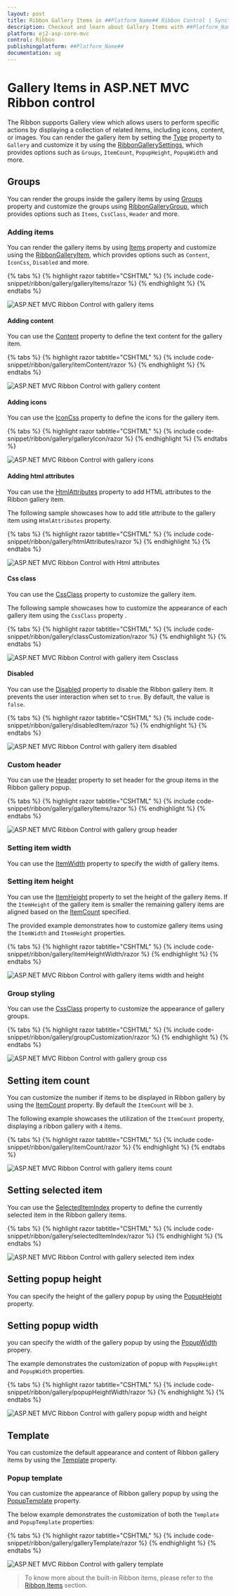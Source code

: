 ```yaml
---
layout: post
title: Ribbon Gallery Items in ##Platform_Name## Ribbon Control | Syncfusion
description: Checkout and learn about Gallery Items with ##Platform_Name## Ribbon control of Syncfusion Essential JS 2 and more.
platform: ej2-asp-core-mvc
control: Ribbon
publishingplatform: ##Platform_Name##
documentation: ug
---
```


# Gallery Items in ASP.NET MVC Ribbon control

The Ribbon supports Gallery view which allows users to perform specific actions by displaying a collection of related items, including icons, content, or images. You can render the gallery item by setting the [Type](https://help.syncfusion.com/cr/aspnetmvc-js2/Syncfusion.EJ2.Ribbon.RibbonItem.html#Syncfusion_EJ2_Ribbon_RibbonItem_Type) property to `Gallery` and customize it by using the [RibbonGallerySettings](https://help.syncfusion.com/cr/aspnetmvc-js2/Syncfusion.EJ2.Ribbon.RibbonGallerySettings.html), which provides options such as `Groups`, `ItemCount`, `PopupHeight`, `PopupWidth` and more.

## Groups

You can render the groups inside the gallery items by using [Groups](https://help.syncfusion.com/cr/aspnetmvc-js2/Syncfusion.EJ2.Ribbon.RibbonGallerySettings.html#Syncfusion_EJ2_Ribbon_RibbonGallerySettings_Groups) property and customize the groups using [RibbonGalleryGroup](https://help.syncfusion.com/cr/aspnetmvc-js2/Syncfusion.EJ2.Ribbon.RibbonGalleryGroup.html), which provides options such as `Items`, `CssClass`, `Header` and more.

### Adding items

You can render the gallery items by using [Items](https://help.syncfusion.com/cr/aspnetmvc-js2/Syncfusion.EJ2.Ribbon.RibbonGalleryGroup.html#Syncfusion_EJ2_Ribbon_RibbonGalleryGroup_Items) property and customize using the [RibbonGalleryItem](https://help.syncfusion.com/cr/aspnetmvc-js2/Syncfusion.EJ2.Ribbon.RibbonGalleryItem.html), which provides options such as `Content`, `IconCss`, `Disabled` and more.

{% tabs %}
{% highlight razor tabtitle="CSHTML" %}
{% include code-snippet/ribbon/gallery/galleryItems/razor %}
{% endhighlight %}
{% endtabs %}

![ASP.NET MVC Ribbon Control with gallery items](./images/ribbon-gallery-items.png)

#### Adding content

You can use the [Content](https://help.syncfusion.com/cr/aspnetmvc-js2/Syncfusion.EJ2.Ribbon.RibbonGalleryItem.html#Syncfusion_EJ2_Ribbon_RibbonGalleryItem_Content) property to define the text content for the gallery item.

{% tabs %}
{% highlight razor tabtitle="CSHTML" %}
{% include code-snippet/ribbon/gallery/itemContent/razor %}
{% endhighlight %}
{% endtabs %}

![ASP.NET MVC Ribbon Control with gallery content](./images/ribbon-gallery-content.png)

#### Adding icons

You can use the [IconCss](https://help.syncfusion.com/cr/aspnetmvc-js2/Syncfusion.EJ2.Ribbon.RibbonGalleryItem.html#Syncfusion_EJ2_Ribbon_RibbonGalleryItem_IconCss) property to define the icons for the gallery item.

{% tabs %}
{% highlight razor tabtitle="CSHTML" %}
{% include code-snippet/ribbon/gallery/galleryIcon/razor %}
{% endhighlight %}
{% endtabs %}

![ASP.NET MVC Ribbon Control with gallery icons](./images/ribbon-gallery-icons.png)

#### Adding html attributes

You can use the [HtmlAttributes](https://help.syncfusion.com/cr/aspnetmvc-js2/Syncfusion.EJ2.Ribbon.RibbonGalleryItem.html#Syncfusion_EJ2_Ribbon_RibbonGalleryItem_HtmlAttributes) property to add HTML attributes to the Ribbon gallery item.

The following sample showcases how to add title attribute to the gallery item using `HtmlAttributes` property.

{% tabs %}
{% highlight razor tabtitle="CSHTML" %}
{% include code-snippet/ribbon/gallery/htmlAttributes/razor %}
{% endhighlight %}
{% endtabs %}

![ASP.NET MVC Ribbon Control with Html attributes](./images/ribbon-gallery-attribute.png)

#### Css class

You can use the [CssClass](https://help.syncfusion.com/cr/aspnetmvc-js2/Syncfusion.EJ2.Ribbon.RibbonGalleryItem.html#Syncfusion_EJ2_Ribbon_RibbonGalleryItem_CssClass) property to customize the gallery item.

The following sample showcases how to customize the appearance of each gallery item using the `CssClass` property .

{% tabs %}
{% highlight razor tabtitle="CSHTML" %}
{% include code-snippet/ribbon/gallery/classCustomization/razor %}
{% endhighlight %}
{% endtabs %}

![ASP.NET MVC Ribbon Control with gallery item Cssclass](./images/ribbon-gallery-item-cssclass.png)

#### Disabled

You can use the [Disabled](https://help.syncfusion.com/cr/aspnetmvc-js2/Syncfusion.EJ2.Ribbon.RibbonGalleryItem.html#Syncfusion_EJ2_Ribbon_RibbonGalleryItem_Disabled) property to disable the Ribbon gallery item. It prevents the user interaction when set to `true`. By default, the value is `false`.

{% tabs %}
{% highlight razor tabtitle="CSHTML" %}
{% include code-snippet/ribbon/gallery/disabledItem/razor %}
{% endhighlight %}
{% endtabs %}

![ASP.NET MVC Ribbon Control with gallery item disabled](./images/ribbon-gallery-item-disabled.png)

### Custom header

You can use the [Header](https://help.syncfusion.com/cr/aspnetmvc-js2/Syncfusion.EJ2.Ribbon.RibbonGalleryGroup.html#Syncfusion_EJ2_Ribbon_RibbonGalleryGroup_Header) property to set header for the group items in the Ribbon gallery popup.

{% tabs %}
{% highlight razor tabtitle="CSHTML" %}
{% include code-snippet/ribbon/gallery/galleryItems/razor %}
{% endhighlight %}
{% endtabs %}

![ASP.NET MVC Ribbon Control with gallery group header](./images/ribbon-gallery-items.png)

### Setting item width

You can use the [ItemWidth](https://help.syncfusion.com/cr/aspnetmvc-js2/Syncfusion.EJ2.Ribbon.RibbonGalleryGroup.html#Syncfusion_EJ2_Ribbon_RibbonGalleryGroup_ItemWidth) property to specify the width of gallery items.

### Setting item height

You can use the [ItemHeight](https://help.syncfusion.com/cr/aspnetmvc-js2/Syncfusion.EJ2.Ribbon.RibbonGalleryGroup.html#Syncfusion_EJ2_Ribbon_RibbonGalleryGroup_ItemHeight) property to set the height of the gallery items. If the `ItemHeight` of the gallery item is smaller the remaining gallery items are aligned based on the [ItemCount](https://help.syncfusion.com/cr/aspnetmvc-js2/Syncfusion.EJ2.Ribbon.RibbonGallerySettings.html#Syncfusion_EJ2_Ribbon_RibbonGallerySettings_ItemCount) specified.

The provided example demonstrates how to customize gallery items using the `ItemWidth` and `ItemHeight` properties.

{% tabs %}
{% highlight razor tabtitle="CSHTML" %}
{% include code-snippet/ribbon/gallery/itemHeightWidth/razor %}
{% endhighlight %}
{% endtabs %}

![ASP.NET MVC Ribbon Control with gallery items width and height](./images/ribbon-gallery-item-styles.png)

### Group styling

You can use the [CssClass](https://help.syncfusion.com/cr/aspnetmvc-js2/Syncfusion.EJ2.Ribbon.RibbonGalleryGroup.html#Syncfusion_EJ2_Ribbon_RibbonGalleryGroup_CssClass) property to customize the appearance of gallery groups.

{% tabs %}
{% highlight razor tabtitle="CSHTML" %}
{% include code-snippet/ribbon/gallery/groupCustomization/razor %}
{% endhighlight %}
{% endtabs %}

![ASP.NET MVC Ribbon Control with gallery group css](./images/ribbon-gallery-group-cssclass.png)

## Setting item count

You can customize the number if items to be displayed in Ribbon gallery by using the [ItemCount](https://help.syncfusion.com/cr/aspnetmvc-js2/Syncfusion.EJ2.Ribbon.RibbonGallerySettings.html#Syncfusion_EJ2_Ribbon_RibbonGallerySettings_ItemCount) property. By default the `ItemCount` will be `3`.

The following example showcases the utilization of the `ItemCount` property, displaying a ribbon gallery with `4` items.

{% tabs %}
{% highlight razor tabtitle="CSHTML" %}
{% include code-snippet/ribbon/gallery/itemCount/razor %}
{% endhighlight %}
{% endtabs %}

![ASP.NET MVC Ribbon Control with gallery items count](./images/ribbon-gallery-item-count.png)

## Setting selected item

You can use the [SelectedItemIndex](https://help.syncfusion.com/cr/aspnetmvc-js2/Syncfusion.EJ2.Ribbon.RibbonGallerySettings.html#Syncfusion_EJ2_Ribbon_RibbonGallerySettings_SelectedItemIndex) property to define the currently selected item in the Ribbon gallery items.

{% tabs %}
{% highlight razor tabtitle="CSHTML" %}
{% include code-snippet/ribbon/gallery/selectedItemIndex/razor %}
{% endhighlight %}
{% endtabs %}

![ASP.NET MVC Ribbon Control with gallery selected item index](./images/ribbon-gallery-selected-index.png)

## Setting popup height

You can specify the height of the gallery popup by using the [PopupHeight](https://help.syncfusion.com/cr/aspnetmvc-js2/Syncfusion.EJ2.Ribbon.RibbonGallerySettings.html#Syncfusion_EJ2_Ribbon_RibbonGallerySettings_PopupHeight) property.

## Setting popup width

you can specify the width of the gallery popup by using the [PopupWidth](https://help.syncfusion.com/cr/aspnetmvc-js2/Syncfusion.EJ2.Ribbon.RibbonGallerySettings.html#Syncfusion_EJ2_Ribbon_RibbonGallerySettings_PopupWidth) propery.

The example demonstrates the customization of popup with `PopupHeight` and `PopupWidth` properties.

{% tabs %}
{% highlight razor tabtitle="CSHTML" %}
{% include code-snippet/ribbon/gallery/popupHeightWidth/razor %}
{% endhighlight %}
{% endtabs %}

![ASP.NET MVC Ribbon Control with gallery popup width and height](./images/ribbon-gallery-popup-styles.png)

## Template

You can customize the default appearance and content of Ribbon gallery items by using the [Template](https://help.syncfusion.com/cr/aspnetmvc-js2/Syncfusion.EJ2.Ribbon.RibbonGallerySettings.html#Syncfusion_EJ2_Ribbon_RibbonGallerySettings_Template) property.

### Popup template

You can customize the appearance of Ribbon gallery popup by using the [PopupTemplate](https://help.syncfusion.com/cr/aspnetmvc-js2/Syncfusion.EJ2.Ribbon.RibbonGallerySettings.html#Syncfusion_EJ2_Ribbon_RibbonGallerySettings_PopupTemplate) property.

The below example demonstrates the customization of both the `Template` and `PopupTemplate` properties:

{% tabs %}
{% highlight razor tabtitle="CSHTML" %}
{% include code-snippet/ribbon/gallery/galleryTemplate/razor %}
{% endhighlight %}
{% endtabs %}

![ASP.NET MVC Ribbon Control with gallery template](./images/ribbon-gallery-template.png)

> To know more about the built-in Ribbon items, please refer to the [Ribbon Items](./items) section.
